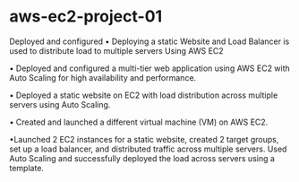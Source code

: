 # aws-ec2-project-01
Deployed and configured 
• Deploying a static Website and Load Balancer is used to distribute load to multiple servers Using AWS EC2 

• Deployed and configured a multi-tier web application using AWS EC2 with Auto Scaling for high availability and performance.

• Deployed a static website on EC2 with load distribution across multiple servers using Auto Scaling.

• Created and launched a different virtual machine (VM) on AWS EC2.

•Launched 2 EC2 instances for a static website, created 2 target groups, set up a load balancer, and distributed traffic across multiple servers. Used Auto Scaling and successfully deployed the load across servers using a template.
